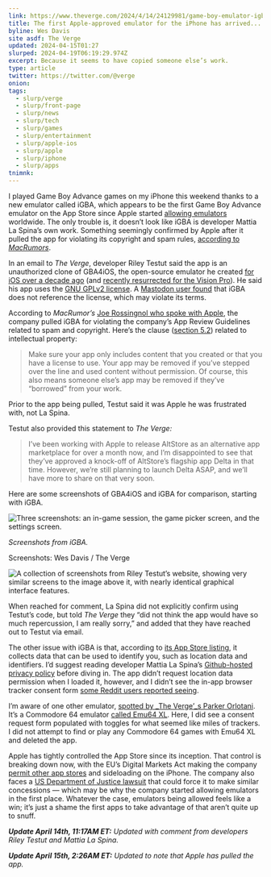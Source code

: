 ```yaml
---
link: https://www.theverge.com/2024/4/14/24129981/game-boy-emulator-igba-iphone-ios-app-store-gba4ios-testut-knock-off
title: The first Apple-approved emulator for the iPhone has arrived... and been pulled
byline: Wes Davis
site asdf: The Verge
updated: 2024-04-15T01:27
slurped: 2024-04-19T06:19:29.974Z
excerpt: Because it seems to have copied someone else’s work.
type: article
twitter: https://twitter.com/@verge
onion:
tags:
  - slurp/verge
  - slurp/front-page
  - slurp/news
  - slurp/tech
  - slurp/games
  - slurp/entertainment
  - slurp/apple-ios
  - slurp/apple
  - slurp/iphone
  - slurp/apps
tnimnk:
---
```


I played Game Boy Advance games on my iPhone this weekend thanks to a new emulator called iGBA, which appears to be the first Game Boy Advance emulator on the App Store since Apple started [allowing emulators](https://www.theverge.com/2024/4/5/24122341/apple-app-store-game-emulators-super-apps) worldwide. The only trouble is, it doesn’t look like iGBA is developer Mattia La Spina’s own work. Something seemingly confirmed by Apple after it pulled the app for violating its copyright and spam rules, [according to _MacRumors_](https://www.macrumors.com/2024/04/15/apple-removes-igba-from-app-store/).

In an email to _The Verge_, developer Riley Testut said the app is an unauthorized clone of GBA4iOS, the open-source emulator he created [for iOS over a decade ago](https://www.theverge.com/2014/7/31/5956059/you-can-play-every-game-boy-advance-game-on-your-iphone-right-now) (and [recently resurrected for the Vision Pro](https://www.theverge.com/2024/2/19/24077846/if-youve-got-a-vision-pro-you-can-now-play-a-giant-game-boy)). He said his app uses the [GNU GPLv2 license](https://www.gnu.org/licenses/old-licenses/gpl-2.0.en.html). A [Mastodon user found](https://mastodon.social/@maczydeco/112268422489536936) that iGBA does not reference the license, which may violate its terms.

According to _MacRumor’s_ [Joe Rossingnol who spoke with Apple](https://www.threads.net/@rsgnl/post/C5w830dOHfb/?xmt=AQGzNM9XAl2d5pinhA-sWGc0B1CgDg98HuRNQPFiuNsu7w), the company pulled iGBA for violating the company’s App Review Guidelines related to spam and copyright. Here’s the clause ([section 5.2](https://developer.apple.com/app-store/review/guidelines/#intellectual-property)) related to intellectual property:

> Make sure your app only includes content that you created or that you have a license to use. Your app may be removed if you’ve stepped over the line and used content without permission. Of course, this also means someone else’s app may be removed if they’ve “borrowed” from your work.

Prior to the app being pulled, Testut said it was Apple he was frustrated with, not La Spina.

Testut also provided this statement to _The Verge:_

> I’ve been working with Apple to release AltStore as an alternative app marketplace for over a month now, and I’m disappointed to see that they’ve approved a knock-off of AltStore’s flagship app Delta in that time. However, we’re still planning to launch Delta ASAP, and we’ll have more to share on that very soon.

Here are some screenshots of GBA4iOS and iGBA for comparison, starting with iGBA.

![Three screenshots: an in-game session, the game picker screen, and the settings screen.](https://duet-cdn.vox-cdn.com/thumbor/0x0:5000x3031/2400x1455/filters:focal(2500x1516:2501x1517):format(webp)/cdn.vox-cdn.com/uploads/chorus_asset/file/25393425/iGBA.png)

_Screenshots from iGBA._

Screenshots: Wes Davis / The Verge

![A collection of screenshots from Riley Testut’s website, showing very similar screens to the image above it, with nearly identical graphical interface features.](https://duet-cdn.vox-cdn.com/thumbor/0x0:5000x3031/2400x1455/filters:focal(2500x1516:2501x1517):format(webp)/cdn.vox-cdn.com/uploads/chorus_asset/file/25393421/GBA4iOS_screenshots.png)

When reached for comment, La Spina did not explicitly confirm using Testut’s code, but told _The Verge_ they “did not think the app would have so much repercussion, I am really sorry,” and added that they have reached out to Testut via email.

The other issue with iGBA is that, according to [its App Store listing](https://go.skimresources.com/?id=1025X1701640&xs=1&url=https%3A%2F%2Fapps.apple.com%2Fil%2Fapp%2Figba-gba-gbc-retro-emulator%2Fid6482993626), it collects data that can be used to identify you, such as location data and identifiers. I’d suggest reading developer Mattia La Spina’s [Github-hosted privacy policy](https://gist.github.com/mattiaa95/fa36f274224f9baec2134322e620985e) before diving in. The app didn’t request location data permission when I loaded it, however, and I didn’t see the in-app browser tracker consent form [some Reddit users reported seeing](https://www.reddit.com/r/ios/comments/1c322t9/comment/kzemnno/?utm_source=share&utm_medium=web3x&utm_name=web3xcss&utm_term=1&utm_content=share_button).

I’m aware of one other emulator, [spotted by _The Verge’_s Parker Orlotani](https://www.threads.net/@parkerortolani/post/C5uKBGcJpxz). It’s a Commodore 64 emulator [called Emu64 XL](https://go.skimresources.com/?id=1025X1701640&xs=1&url=https%3A%2F%2Fapps.apple.com%2Fus%2Fapp%2Femu64-xl%2Fid6483251916). Here, I did see a consent request form populated with toggles for what seemed like miles of trackers. I did not attempt to find or play any Commodore 64 games with Emu64 XL and deleted the app.

Apple has tightly controlled the App Store since its inception. That control is breaking down now, with the EU’s Digital Markets Act making the company [permit other app stores](https://www.theverge.com/24100979/altstore-europe-app-marketplace-price-games) and sideloading on the iPhone. The company also faces a [US Department of Justice lawsuit](https://www.theverge.com/24107581/doj-v-apple-antitrust-monoply-news-updates) that could force it to make similar concessions — which may be why the company started allowing emulators in the first place. Whatever the case, emulators being allowed feels like a win; it’s just a shame the first apps to take advantage of that aren’t quite up to snuff.

_**Update April 14th, 11:17AM ET:** Updated with comment from developers Riley Testut and Mattia La Spina._

_**Update April 15th, 2:26AM ET:** Updated to note that Apple has pulled the app._